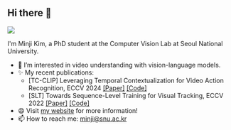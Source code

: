 ## Hi there 👋

![](https://komarev.com/ghpvc/?username=byminji&color=ff69b4&style=flat-square)

I'm Minji Kim, a PhD student at the Computer Vision Lab at Seoul National University.

- 🔭 I’m interested in video understanding with vision-language models.
- ✨ My recent publications:
  - [TC-CLIP] Leveraging Temporal Contextualization for Video Action Recognition, ECCV 2024 [[Paper]](https://arxiv.org/abs/2404.09490) [[Code]](https://github.com/naver-ai/tc-clip)
  - [SLT] Towards Sequence-Level Training for Visual Tracking, ECCV 2022 [[Paper]](https://arxiv.org/abs/2208.05810) [[Code]](https://github.com/byminji/SLTtrack)
- 😄 Visit [my website](https://byminji.github.io) for more information!
- 📫 How to reach me: minji@snu.ac.kr
